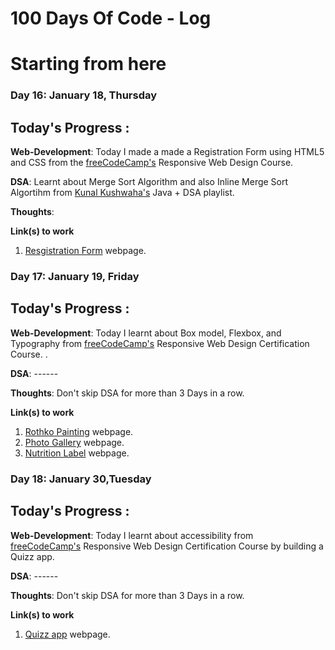 # 100 Days Of Code - Log

<!--
### Day 0: February 30, 2016 (Example 1)
##### (delete me or comment me out)

**Today's Progress**: Fixed CSS, worked on canvas functionality for the app.

**Thoughts:** I really struggled with CSS, but, overall, I feel like I am slowly getting better at it. Canvas is still new for me, but I managed to figure out some basic functionality.

**Link to work:** [Calculator App](http://www.example.com)

### Day 0: February 30, 2016 (Example 2)
##### (delete me or comment me out)

**Today's Progress**: Fixed CSS, worked on canvas functionality for the app.

**Thoughts**: I really struggled with CSS, but, overall, I feel like I am slowly getting better at it. Canvas is still new for me, but I managed to figure out some basic functionality.

**Link(s) to work**: [Calculator App](http://www.example.com)


### Day 1: June 27, Monday

**Today's Progress**: I've gone through many exercises on FreeCodeCamp.

**Thoughts** I've recently started coding, and it's a great feeling when I finally solve an algorithm challenge after a lot of attempts and hours spent.

**Link(s) to work**
1. [Find the Longest Word in a String](https://www.freecodecamp.com/challenges/find-the-longest-word-in-a-string)
2. [Title Case a Sentence](https://www.freecodecamp.com/challenges/title-case-a-sentence)


#
-->

# Starting from here

### Day 16: January 18, Thursday
## Today's Progress :

**Web-Development**: Today I made a made a Registration Form using HTML5 and CSS from the [freeCodeCamp's](https://www.freecodecamp.com) Responsive Web Design Course.

**DSA**: Learnt about Merge Sort Algorithm and also Inline Merge Sort Algortihm from [Kunal Kushwaha's](https://www.youtube.com/playlist?list=PL9gnSGHSqcnr_DxHsP7AW9ftq0AtAyYqJ) Java + DSA playlist.

**Thoughts**:

**Link(s) to work**
1. [Resgistration Form](https://ajitkumarroy.github.io/registration-form-webpage/) webpage.



### Day 17: January 19, Friday
## Today's Progress :

**Web-Development**: Today I learnt about Box model, Flexbox, and Typography from 
[freeCodeCamp's](https://www.freeCodeCamp.com) Responsive Web Design Certification Course. .

**DSA**: ------

**Thoughts**: Don't skip DSA for more than 3 Days in a row.

**Link(s) to work**
1. [Rothko Painting](https://ajitkumarroy.github.io/rothko-painting/) webpage.
2. [Photo Gallery](https://ajitkumarroy.github.io/photo-gallery/) webpage.
3. [Nutrition Label](https://ajitkumarroy.github.io/nutrition-label/) webpage.



### Day 18: January 30,Tuesday 
## Today's Progress :

**Web-Development**: Today I learnt about accessibility from
[freeCodeCamp's](https://www.freeCodeCamp.com) Responsive Web Design Certification Course by building a Quizz app.

**DSA**: ------

**Thoughts**: Don't skip DSA for more than 3 Days in a row.

**Link(s) to work**
1. [Quizz app](https://ajitkumarroy.github.io/quiz-app/) webpage.




